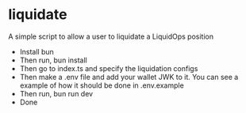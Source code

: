# liquidate

A simple script to allow a user to liquidate a LiquidOps position

- Install bun
- Then run, bun install
- Then go to index.ts and specify the liquidation configs
- Then make a .env file and add your wallet JWK to it. You can see a example of how it should be done in .env.example
- Then run, bun run dev
- Done
